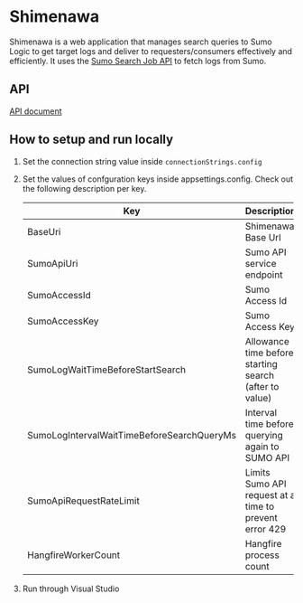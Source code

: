 # Shimenawa
Shimenawa is a web application that manages search queries to Sumo Logic to get target logs and deliver to requesters/consumers effectively and efficiently.
It uses the [Sumo Search Job API](https://help.sumologic.com/APIs/02Search_Job_API/About_the_Search_Job_API) to fetch logs from Sumo.

## API
[API document](API.md)

## How to setup and run locally
1. Set the connection string value inside `connectionStrings.config`
2. Set the values of confguration keys inside appsettings.config. Check out the following description per key.

	| Key   										| Description 	            |SampleValue 	|
	|---											|---			            |---			|
	| BaseUri										| Shimenawa Base Url	    | http://localhost:5311/ |
	| SumoApiUri									| Sumo API service endpoint | https://api.sumologic.com/api/v1/ |
	| SumoAccessId									| Sumo Access Id            | 				|
	| SumoAccessKey									| Sumo Access Key			|				|
	| SumoLogWaitTimeBeforeStartSearch				| Allowance time before starting search (after to value) |	60000 |
	| SumoLogIntervalWaitTimeBeforeSearchQueryMs    | Interval time before querying again to SUMO API  			    | 60000	|
	| SumoApiRequestRateLimit						| Limits Sumo API request at a time to prevent error 429  | 4 |
	| HangfireWorkerCount							| Hangfire process count | 10 			|

3. Run through Visual Studio